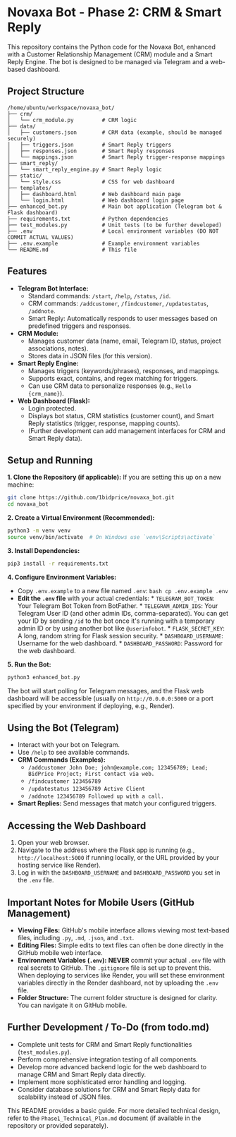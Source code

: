 # Novaxa Bot - Phase 2: CRM & Smart Reply

This repository contains the Python code for the Novaxa Bot, enhanced with a Customer Relationship Management (CRM) module and a Smart Reply Engine. The bot is designed to be managed via Telegram and a web-based dashboard.

## Project Structure

```
/home/ubuntu/workspace/novaxa_bot/
├── crm/
│   └── crm_module.py         # CRM logic
├── data/
│   ├── customers.json        # CRM data (example, should be managed securely)
│   ├── triggers.json         # Smart Reply triggers
│   ├── responses.json        # Smart Reply responses
│   └── mappings.json         # Smart Reply trigger-response mappings
├── smart_reply/
│   └── smart_reply_engine.py # Smart Reply logic
├── static/
│   └── style.css             # CSS for web dashboard
├── templates/
│   ├── dashboard.html        # Web dashboard main page
│   └── login.html            # Web dashboard login page
├── enhanced_bot.py           # Main bot application (Telegram bot & Flask dashboard)
├── requirements.txt          # Python dependencies
├── test_modules.py           # Unit tests (to be further developed)
├── .env                      # Local environment variables (DO NOT COMMIT ACTUAL VALUES)
├── .env.example              # Example environment variables
└── README.md                 # This file
```

## Features

*   **Telegram Bot Interface:**
    *   Standard commands: `/start`, `/help`, `/status`, `/id`.
    *   CRM commands: `/addcustomer`, `/findcustomer`, `/updatestatus`, `/addnote`.
    *   Smart Reply: Automatically responds to user messages based on predefined triggers and responses.
*   **CRM Module:**
    *   Manages customer data (name, email, Telegram ID, status, project associations, notes).
    *   Stores data in JSON files (for this version).
*   **Smart Reply Engine:**
    *   Manages triggers (keywords/phrases), responses, and mappings.
    *   Supports exact, contains, and regex matching for triggers.
    *   Can use CRM data to personalize responses (e.g., `Hello {crm_name}`).
*   **Web Dashboard (Flask):**
    *   Login protected.
    *   Displays bot status, CRM statistics (customer count), and Smart Reply statistics (trigger, response, mapping counts).
    *   (Further development can add management interfaces for CRM and Smart Reply data).

## Setup and Running

**1. Clone the Repository (if applicable):**
   If you are setting this up on a new machine:
   ```bash
   git clone https://github.com/1bidprice/novaxa_bot.git
   cd novaxa_bot
   ```

**2. Create a Virtual Environment (Recommended):**
   ```bash
   python3 -m venv venv
   source venv/bin/activate  # On Windows use `venv\Scripts\activate`
   ```

**3. Install Dependencies:**
   ```bash
   pip3 install -r requirements.txt
   ```

**4. Configure Environment Variables:**
   *   Copy `.env.example` to a new file named `.env`:
     ```bash
     cp .env.example .env
     ```
   *   **Edit the `.env` file** with your actual credentials:
     *   `TELEGRAM_BOT_TOKEN`: Your Telegram Bot Token from BotFather.
     *   `TELEGRAM_ADMIN_IDS`: Your Telegram User ID (and other admin IDs, comma-separated). You can get your ID by sending `/id` to the bot once it's running with a temporary admin ID or by using another bot like `@userinfobot`.
     *   `FLASK_SECRET_KEY`: A long, random string for Flask session security.
     *   `DASHBOARD_USERNAME`: Username for the web dashboard.
     *   `DASHBOARD_PASSWORD`: Password for the web dashboard.

**5. Run the Bot:**
   ```bash
   python3 enhanced_bot.py
   ```
   The bot will start polling for Telegram messages, and the Flask web dashboard will be accessible (usually on `http://0.0.0.0:5000` or a port specified by your environment if deploying, e.g., Render).

## Using the Bot (Telegram)

*   Interact with your bot on Telegram.
*   Use `/help` to see available commands.
*   **CRM Commands (Examples):**
    *   `/addcustomer John Doe; john@example.com; 123456789; Lead; BidPrice Project; First contact via web.`
    *   `/findcustomer 123456789`
    *   `/updatestatus 123456789 Active Client`
    *   `/addnote 123456789 Followed up with a call.`
*   **Smart Replies:** Send messages that match your configured triggers.

## Accessing the Web Dashboard

1.  Open your web browser.
2.  Navigate to the address where the Flask app is running (e.g., `http://localhost:5000` if running locally, or the URL provided by your hosting service like Render).
3.  Log in with the `DASHBOARD_USERNAME` and `DASHBOARD_PASSWORD` you set in the `.env` file.

## Important Notes for Mobile Users (GitHub Management)

*   **Viewing Files:** GitHub's mobile interface allows viewing most text-based files, including `.py`, `.md`, `.json`, and `.txt`.
*   **Editing Files:** Simple edits to text files can often be done directly in the GitHub mobile web interface.
*   **Environment Variables (`.env`):** **NEVER** commit your actual `.env` file with real secrets to GitHub. The `.gitignore` file is set up to prevent this. When deploying to services like Render, you will set these environment variables directly in the Render dashboard, not by uploading the `.env` file.
*   **Folder Structure:** The current folder structure is designed for clarity. You can navigate it on GitHub mobile.

## Further Development / To-Do (from todo.md)

*   Complete unit tests for CRM and Smart Reply functionalities (`test_modules.py`).
*   Perform comprehensive integration testing of all components.
*   Develop more advanced backend logic for the web dashboard to manage CRM and Smart Reply data directly.
*   Implement more sophisticated error handling and logging.
*   Consider database solutions for CRM and Smart Reply data for scalability instead of JSON files.

This README provides a basic guide. For more detailed technical design, refer to the `Phase1_Technical_Plan.md` document (if available in the repository or provided separately).
